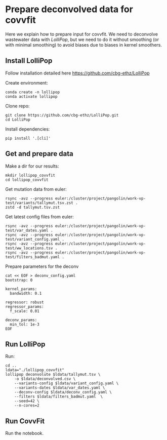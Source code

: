 # Prepare deconvolved data for covvfit

Here we explain how to prepare input for covvfit. We need to deconvolve wastewater data with _LolliPop_, but we need to do it without smoothing (or with minimal smoothing) to avoid biases due to biases in kernel smoothers. 

## Install LolliPop

Follow installation detailed here https://github.com/cbg-ethz/LolliPop 

Create environment:
```console
conda create -n lollipop 
conda activate lollipop
```

Clone repo:
```console
git clone https://github.com/cbg-ethz/LolliPop.git
cd LolliPop
```

Install dependencies:
```console
pip install '.[cli]'
```

## Get and prepare data

Make a dir for our results:

```console
mkdir lollipop_covvfit
cd lollipop_covvfit
```

Get mutation data from euler:

```console
rsync -avz --progress euler:/cluster/project/pangolin/work-vp-test/variants/tallymut.tsv.zst .
zstd -d tallymut.tsv.zst 
```

Get latest config files from euler:

```console
rsync -avz --progress euler:/cluster/project/pangolin/work-vp-test/var_dates.yaml .
rsync -avz --progress euler:/cluster/project/pangolin/work-vp-test/variant_config.yaml .
rsync -avz --progress euler:/cluster/project/pangolin/work-vp-test/ww_locations.tsv .
rsync -avz --progress euler:/cluster/project/pangolin/work-vp-test/filters_badmut.yaml .
```

Prepare parameters for the deconv
```console
cat << EOF > deconv_config.yaml
bootstrap: 0

kernel_params:
  bandwidth: 0.1

regressor: robust
regressor_params:
  f_scale: 0.01

deconv_params:
  min_tol: 1e-3
EOF
```

## Run LolliPop

Run:

```console
cd ..
ldata="./lollipop_covvfit"
lollipop deconvolute $ldata/tallymut.tsv \
    -o $ldata/deconvolved.csv \
    --variants-config $ldata/variant_config.yaml \
    --variants-dates $ldata/var_dates.yaml \
    --deconv-config $ldata/deconv_config.yaml \
    --filters $ldata/filters_badmut.yaml  \
    --seed=42 \
    --n-cores=2
```

## Run CovvFit 

Run the notebook. 



